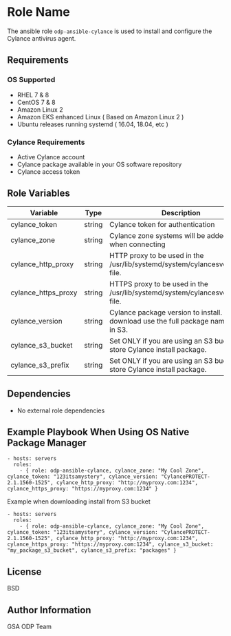 Role Name
=========

The ansible role `odp-ansible-cylance` is used to install and configure the Cylance antivirus agent.

Requirements
------------

### OS Supported

* RHEL 7 & 8
* CentOS 7 & 8
* Amazon Linux 2
* Amazon EKS enhanced Linux ( Based on Amazon Linux 2 )
* Ubuntu releases running systemd ( 16.04, 18.04, etc )

### Cylance Requirements

* Active Cylance account
* Cylance package available in your OS software repository
* Cylance access token

Role Variables
--------------
| Variable | Type | Description | Required |
| ---  | ---  | ---  | --- |
| cylance_token | string   | Cylance token for authentication | true  |
| cylance_zone | string   | Cylance zone systems will be added to when connecting | true  | 
| cylance_http_proxy | string   | HTTP proxy to be used in the /usr/lib/systemd/system/cylancesvc.service file. |  false |
| cylance_https_proxy | string   | HTTPS proxy to be used in the /usr/lib/systemd/system/cylancesvc.service file. | false |
| cylance_version | string | Cylance package version to install. For S3 download use the full package name stored in S3. | true | 
| cylance_s3_bucket | string   | Set ONLY if you are using an S3 bucket to store Cylance install package. | false  |
| cylance_s3_prefix | string   | Set ONLY if you are using an S3 bucket to store Cylance install package. | true  |

Dependencies
------------

* No external role dependencies

Example Playbook When Using OS Native Package Manager
----------------
```
- hosts: servers
  roles:
    - { role: odp-ansible-cylance, cylance_zone: "My Cool Zone", cylance_token: "123itsamystery", cylance_version: "CylancePROTECT-2.1.1560-1525", cylance_http_proxy: "http://myproxy.com:1234", cylance_https_proxy: "https://myproxy.com:1234" }
```

Example when downloading install from S3 bucket

```
- hosts: servers
  roles:
    - { role: odp-ansible-cylance, cylance_zone: "My Cool Zone", cylance_token: "123itsamystery", cylance_version: "CylancePROTECT-2.1.1560-1525", cylance_http_proxy: "http://myproxy.com:1234", cylance_https_proxy: "https://myproxy.com:1234", cylance_s3_bucket: "my_package_s3_bucket", cylance_s3_prefix: "packages" }
```



License
-------

BSD

Author Information
------------------

GSA ODP Team
